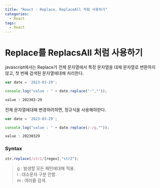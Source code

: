```yaml
---
title: "React - Replace, ReplaceAll 처럼 사용하기"
categories:
  - React
tags:
  - React
---
```


# Replace를 ReplacsAll 처럼 사용하기

javascript에서는 Replace가 전체 문자열에서 특정 문자열을 대체 문자열로 변환하지 않고, 첫 번째 검색된 문자열에대해 처리한다.

```javascript
var date = '2023-03-29';  

console.log("value : " + date.replace("-",""));
```


```bash
value : 202303-29
```

전체 문자열에대해 변경하려하면, 정규식을 사용해야한다.

```javascript
var date = '2023-03-29';  

console.log("value : " + date.replace(/-/g,""));
```

```bash
value : 20230329
```

### Syntax
```javascript
str.replace(/str1/[regex],"str2");
```

> g : 발생할 모든 패턴에대해 적용.  
> i : 대소문자 구분 안함.  
> m : 여러줄 검색.  